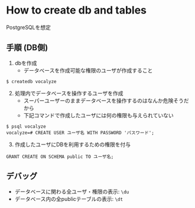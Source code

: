 # How to create db and tables

PostgreSQLを想定

## 手順 (DB側)

1. dbを作成
    * データベースを作成可能な権限のユーザが作成すること
```
$ createdb vocalyze
```

2. 処理内でデータベースを操作するユーザを作成
    * スーパーユーザーのままデータベースを操作するのはなんか危険そうだから
    * 下記コマンドで作成したユーザには何の権限も与えられていない
```
$ psql vocalyze
vocalyze=# CREATE USER ユーザ名 WITH PASSWORD 'パスワード';
```

3. 作成したユーザにDBを利用するための権限を付与
```
GRANT CREATE ON SCHEMA public TO ユーザ名;
```

## デバッグ
* データベースに関わる全ユーザ・権限の表示: `\du`
* データベース内の全publicテーブルの表示: `\dt`